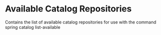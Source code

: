 # Available Catalog Repositories 
Contains the list of available catalog repositories for use with the command spring catalog list-available
